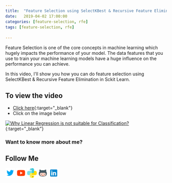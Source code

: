 ```yaml
---
title:  "Feature Selection using SelectKBest & Recursive Feature Elimination"
date:   2019-04-02 17:00:00
categories: [feature-selection, rfe]
tags: [feature-selection, rfe]

---
```


Feature Selection is one of the core concepts in machine learning which hugely impacts the performance of your model. The data features that you use to train your machine learning models have a huge influence on the performance you can achieve.

In this video, I'll show you how you can do feature selection using SelectKBest & Recursive Feature Elimination in Sckit Learn.


## To view the video
* [Click here](https://youtu.be/xlHk4okO8Ls){:target="_blank"}
* Click on the image below

[![Why Linear Regression is not suitable for Classification?](http://img.youtube.com/vi/xlHk4okO8Ls/0.jpg)](http://www.youtube.com/watch?v=xlHk4okO8Ls){:target="_blank"}

### Want to know more about me?
## Follow Me
<a href="https://twitter.com/_bhaveshbhatt" target="_blank"><img class="ai-subscribed-social-icon" src="/assets/images/tw.png" width="30"></a>
<a href="https://www.youtube.com/bhaveshbhatt8791/" target="_blank"><img class="ai-subscribed-social-icon" src="/assets/images/ytb.png" width="30"></a>
<a href="https://www.youtube.com/PythonTricks/" target="_blank"><img class="ai-subscribed-social-icon" src="/assets/images/python_logo.png" width="30"></a>
<a href="https://github.com/bhattbhavesh91" target="_blank"><img class="ai-subscribed-social-icon" src="/assets/images/gthb.png" width="30"></a>
<a href="https://www.linkedin.com/in/bhattbhavesh91/" target="_blank"><img class="ai-subscribed-social-icon" src="/assets/images/lnkdn.png" width="30"></a>
